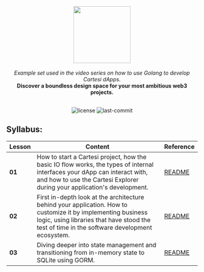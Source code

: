 
<div align="center">
<img src="https://github.com/Mugen-Builders/.github/assets/153661799/7ed08d4c-89f4-4bde-a635-0b332affbd5d" width="150" height="150">
</div>
<br>
<div align="center">
<i>Example set used in the video series on how to use Golang to develop Cartesi dApps.</i>
</div>
<div align="center">
<b>Discover a boundless design space for your most ambitious web3 projects.</b>
</div>
<br>
<p align="center">
	<img src="https://img.shields.io/github/license/Mugen-Builders/golang-video-series?style=default&logo=opensourceinitiative&logoColor=white&color=00F6FF" alt="license">
	<img src="https://img.shields.io/github/last-commit/Mugen-Builders/golang-video-series?style=default&logo=git&logoColor=white&color=000000" alt="last-commit">
</p>

## Syllabus:
| Lesson      | Content                                | Reference                     |
|-------------|----------------------------------------|-------------------------------|
| **01**    | How to start a Cartesi project, how the basic IO flow works, the types of internal interfaces your dApp can interact with, and how to use the Cartesi Explorer during your application's development. | [README](./lesson1/README.md) |
| **02**    | First in-depth look at the architecture behind your application. How to customize it by implementing business logic, using libraries that have stood the test of time in the software development ecosystem. | [README](./lesson2/README.md) |
| **03**    | Diving deeper into state management and transitioning from in-memory state to SQLite using GORM.| [README](./lesson3/README.md) |
